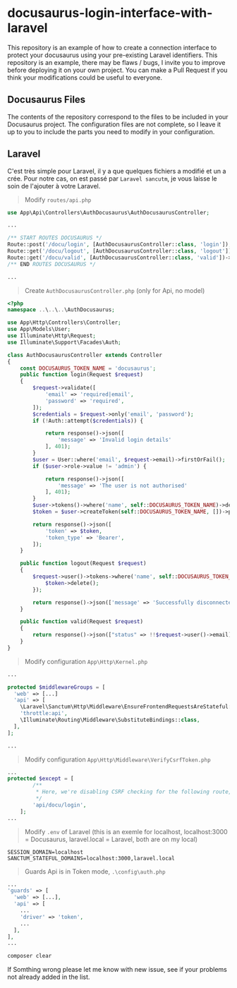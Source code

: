 # docusaurus-login-interface-with-laravel
This repository is an example of how to create a connection interface to protect your docusaurus using your pre-existing Laravel identifiers.
This repository is an example, there may be flaws / bugs, I invite you to improve before deploying it on your own project.
You can make a Pull Request if you think your modifications could be useful to everyone.

## Docusaurus Files

The contents of the repository correspond to the files to be included in your Docusaurus project. The configuration files are not complete, so I leave it up to you to include the parts you need to modify in your configuration.

## Laravel

C'est très simple pour Laravel, il y a que quelques fichiers a modifié et un a crée. Pour notre cas, on est passé par `Laravel sancutm`, je vous laisse le soin de l'ajouter à votre Laravel.

> Modify `routes/api.php`

```php 
use App\Api\Controllers\AuthDocusaurus\AuthDocusaurusController;

...

/** START ROUTES DOCUSAURUS */
Route::post('/docu/login', [AuthDocusaurusController::class, 'login']);
Route::get('/docu/logout', [AuthDocusaurusController::class, 'logout'])->middleware('auth:sanctum');
Route::get('/docu/valid', [AuthDocusaurusController::class, 'valid'])->middleware('auth:sanctum');
/** END ROUTES DOCUSAURUS */

...
```

> Create `AuthDocusaurusController.php` (only for Api, no model)

```php
<?php
namespace ..\..\..\AuthDocusaurus;

use App\Http\Controllers\Controller;
use App\Models\User;
use Illuminate\Http\Request;
use Illuminate\Support\Facades\Auth;

class AuthDocusaurusController extends Controller
{
    const DOCUSAURUS_TOKEN_NAME = 'docusaurus';
    public function login(Request $request)
    {
        $request->validate([
            'email' => 'required|email',
            'password' => 'required',
        ]);
        $credentials = $request->only('email', 'password');
        if (!Auth::attempt($credentials)) {

            return response()->json([
                'message' => 'Invalid login details'
            ], 401);
        }
        $user = User::where('email', $request->email)->firstOrFail();
        if ($user->role->value != 'admin') {

            return response()->json([
                'message' => 'The user is not authorised'
            ], 401);
        }
        $user->tokens()->where('name', self::DOCUSAURUS_TOKEN_NAME)->delete();
        $token = $user->createToken(self::DOCUSAURUS_TOKEN_NAME, [])->plainTextToken;

        return response()->json([
            'token' => $token,
            'token_type' => 'Bearer',
        ]);
    }

    public function logout(Request $request)
    {
        $request->user()->tokens->where('name', self::DOCUSAURUS_TOKEN_NAME)->each(function ($token) {
            $token->delete();
        });

        return response()->json(['message' => 'Successfully disconnected']);
    }

    public function valid(Request $request)
    {
        return response()->json(["status" => !!$request->user()->email]);
    }
}
```

> Modify configuration `App\Http\Kernel.php`

```php
...

protected $middlewareGroups = [
  'web' => [...]
  'api' => [
    \Laravel\Sanctum\Http\Middleware\EnsureFrontendRequestsAreStateful::class,
    'throttle:api',
    \Illuminate\Routing\Middleware\SubstituteBindings::class,
  ],
];

...
```

> Modify configuration `App\Http\Middleware\VerifyCsrfToken.php`

```php
...
protected $except = [
        /**
         * Here, we're disabling CSRF checking for the following route, which isn't optimal. I'll leave it to you to suggest changes to leave CSRF active for this route.
         */
        'api/docu/login',
    ];
...
```

> Modify `.env` of Laravel (this is an exemle for localhost, localhost:3000 = Docusaurus, laravel.local = Laravel, both are on my local)

```
SESSION_DOMAIN=localhost
SANCTUM_STATEFUL_DOMAINS=localhost:3000,laravel.local
```

> Guards Api is in Token mode, `.\config\auth.php`

```php
...
'guards' => [
  'web' => [...],
  'api' => [
    ...
    'driver' => 'token',
    ...
  ],
],
...
```

```bash
composer clear
```

If Somthing wrong please let me know with new issue, see if your problems not already added in the list.
